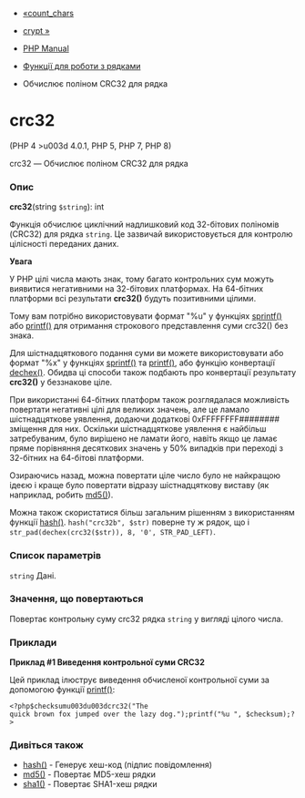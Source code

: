 - [«count_chars](function.count-chars.md)
- [crypt »](function.crypt.md)

- [PHP Manual](index.md)
- [Функції для роботи з рядками](ref.strings.md)
- Обчислює поліном CRC32 для рядка

# crc32

(PHP 4 \>u003d 4.0.1, PHP 5, PHP 7, PHP 8)

crc32 — Обчислює поліном CRC32 для рядка

### Опис

**crc32**(string `$string`): int

Функція обчислює циклічний надлишковий код 32-бітових поліномів (CRC32)
для рядка `string`. Це зазвичай використовується для контролю цілісності
переданих даних.

**Увага**

У PHP цілі числа мають знак, тому багато контрольних сум можуть
виявитися негативними на 32-бітових платформах. На 64-бітних
платформи всі результати **crc32()** будуть позитивними цілими.

Тому вам потрібно використовувати формат "%u" у функціях
[sprintf()](function.sprintf.md) або [printf()](function.printf.md)
для отримання строкового представлення суми crc32() без знака.

Для шістнадцяткового подання суми ви можете використовувати або
формат "%x" у функціях [sprintf()](function.sprintf.md) та
[printf()](function.printf.md), або функцію конвертації
[dechex()](function.dechex.md). Обидва ці способи також подбають про
конвертації результату **crc32()** у беззнакове ціле.

При використанні 64-бітних платформ також розглядалася можливість
повертати негативні цілі для великих значень, але це ламало
шістнадцяткове уявлення, додаючи додаткові
0xFFFFFFFF######## зміщення для них. Оскільки шістнадцяткове
уявлення є найбільш затребуваним, було вирішено не ламати його,
навіть якщо це ламає пряме порівняння десяткових значень у 50% випадків
при переході з 32-бітних на 64-бітові платформи.

Озираючись назад, можна повертати ціле число було не найкращою
ідеєю і краще було повертати відразу шістнадцяткову виставу (як
наприклад, робить [md5()](function.md5.md)).

Можна також скористатися більш загальним рішенням з використанням
функції [hash()](function.hash.md). `hash("crc32b", $str)` поверне ту
ж рядок, що і `str_pad(dechex(crc32($str)), 8, '0', STR_PAD_LEFT)`.

### Список параметрів

`string`
Дані.

### Значення, що повертаються

Повертає контрольну суму crc32 рядка `string` у вигляді цілого числа.

### Приклади

**Приклад #1 Виведення контрольної суми CRC32**

Цей приклад ілюструє виведення обчисленої контрольної суми за допомогою
функції [printf()](function.printf.md):

` <?php$checksumu003du003dcrc32("The quick brown fox jumped over the lazy dog.");printf("%u
", $checksum);?> `

### Дивіться також

- [hash()](function.hash.md) - Генерує хеш-код (підпис
повідомлення)
- [md5()](function.md5.md) - Повертає MD5-хеш рядки
- [sha1()](function.sha1.md) - Повертає SHA1-хеш рядки
